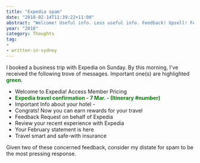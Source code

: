 ```yaml
---
title: "Expedia spam"
date: "2018-02-14T11:39:22+11:00"
abstract: "Welcome! Useful info. Less useful info. Feedback! Upsell! Feedback!"
year: "2018"
category: Thoughts
tag:
- 
- written-in-sydney
---
```

I booked a business trip with Expedia on Sunday. By this morning, I've received the following trove of messages. Important one(s) are highlighted <span style="color:green; font-weight:bold">green</span>.

* Welcome to Expedia! Access Member Pricing
* <span style="color:green; font-weight:bold">Expedia travel confirmation - 7 Mar. - (Itinerary #number)</span>
* Important Info about your hotel - 
* Congrats! Now you can earn rewards for your travel
* Feedback Request on behalf of Expedia
* Review your recent experience with Expedia
* Your February statement is here
* Travel smart and safe-with insurance

Given two of these concerned feedback, consider my distate for spam to be the most pressing response.

